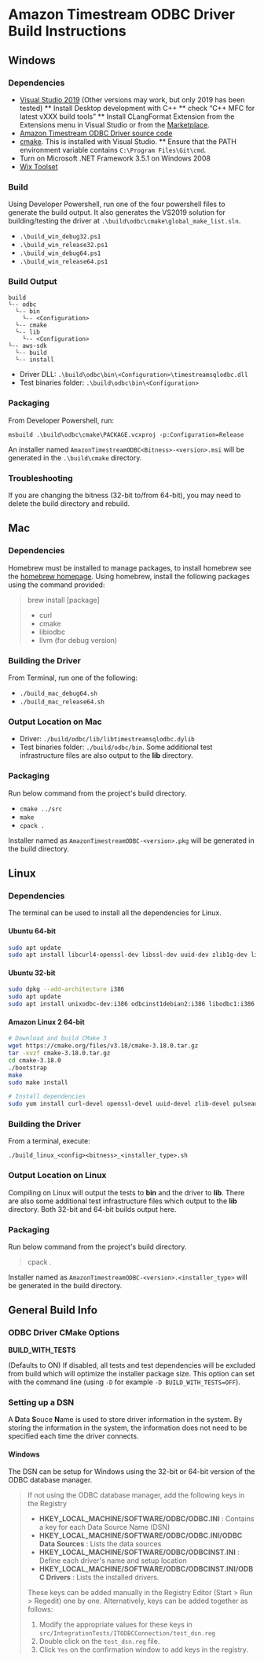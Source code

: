 # Amazon Timestream ODBC Driver Build Instructions

## Windows

### Dependencies

* [Visual Studio 2019](https://visualstudio.microsoft.com/vs/) (Other versions may work, but only 2019 has been tested)
** Install Desktop development with C++
** check “C++ MFC for latest vXXX build tools”
** Install CLangFormat Extension from the Extensions menu in Visual Studio or from the [Marketplace](https://marketplace.visualstudio.com/items?itemName=LLVMExtensions.ClangFormat).
* [Amazon Timestream ODBC Driver source code](https://github.com/Bit-Quill/timestream-odbc)
* [cmake](https://cmake.org/install/). This is installed with Visual Studio.
** Ensure that the PATH environment variable contains `C:\Program Files\Git\cmd`.
* Turn on Microsoft .NET Framework 3.5.1 on Windows 2008
* [Wix Toolset](https://wixtoolset.org/releases/)

### Build

Using Developer Powershell, run one of the four powershell files to generate the build output. It also generates the VS2019 solution for building/testing the driver at `.\build\odbc\cmake\global_make_list.sln`. 

* `.\build_win_debug32.ps1`
* `.\build_win_release32.ps1`
* `.\build_win_debug64.ps1`
* `.\build_win_release64.ps1`

### Build Output

```
build
└-- odbc
  └-- bin
    └-- <Configuration>
  └-- cmake
  └-- lib
    └-- <Configuration>
└-- aws-sdk
  └-- build
  └-- install
```

* Driver DLL: `.\build\odbc\bin\<Configuration>\timestreamsqlodbc.dll`
* Test binaries folder: `.\build\odbc\bin\<Configuration>`

### Packaging

From Developer Powershell, run:
```
msbuild .\build\odbc\cmake\PACKAGE.vcxproj -p:Configuration=Release
```

An installer named `AmazonTimestreamODBC<Bitness>-<version>.msi` will be generated in the `.\build\cmake` directory.

### Troubleshooting
If you are changing the bitness (32-bit to/from 64-bit), you may need to delete the build directory and rebuild.

## Mac

### Dependencies

Homebrew must be installed to manage packages, to install homebrew see the [homebrew homepage](https://brew.sh/).
Using homebrew, install the following packages using the command provided:
>brew install [package]
>
>* curl
>* cmake
>* libiodbc
>* llvm (for debug version)

### Building the Driver

From Terminal, run one of the following:
* `./build_mac_debug64.sh`
* `./build_mac_release64.sh`

### Output Location on Mac

* Driver: `./build/odbc/lib/libtimestreamsqlodbc.dylib`
* Test binaries folder: `./build/odbc/bin`. Some additional test infrastructure files are also output to the **lib** directory.

### Packaging

Run below command from the project's build directory.
*  `cmake ../src`
*  `make`
*  `cpack .`

Installer named as `AmazonTimestreamODBC-<version>.pkg` will be generated in the build directory.

## Linux

### Dependencies

The terminal can be used to install all the dependencies for Linux.

#### Ubuntu 64-bit
```sh
sudo apt update
sudo apt install libcurl4-openssl-dev libssl-dev uuid-dev zlib1g-dev libpulse-dev gcc gcc-multilib  g++ g++-multilib cmake linux-headers-$(uname -r) build-essential unixodbc-dev
```
#### Ubuntu 32-bit
```sh
sudo dpkg --add-architecture i386
sudo apt update 
sudo apt install unixodbc-dev:i386 odbcinst1debian2:i386 libodbc1:i386 libcurl4-openssl-dev:i386 libssl-dev:i386 uuid-dev:i386 cpp:i386 cpp-9:i386 gcc:i386 g++:i386 zlib1g-dev:i386 linux-headers-$(uname -r) gcc-multilib:i386 g++-multilib:i386 cmake g++-9:i386 gcc-9:i386 gcc-9-multilib:i386 g++-9-multilib:i386 binutils:i386 make:i386
```
#### Amazon Linux 2 64-bit
```sh
# Download and build CMake 3
wget https://cmake.org/files/v3.18/cmake-3.18.0.tar.gz
tar -xvzf cmake-3.18.0.tar.gz
cd cmake-3.18.0
./bootstrap
make
sudo make install

# Install dependencies
sudo yum install curl-devel openssl-devel uuid-devel zlib-devel pulseaudio-libs-devel kernel-devel gcc gcc-c++ unixODBC-devel
```

### Building the Driver

From a terminal, execute:

`./build_linux_<config><bitness>_<installer_type>.sh`

### Output Location on Linux

Compiling on Linux will output the tests to **bin** and the driver to **lib**. There are also some additional test infrastructure files which output to the **lib** directory. Both 32-bit and 64-bit builds output here.

### Packaging

Run below command from the project's build directory.
>cpack .

Installer named as `AmazonTimestreamODBC-<version>.<installer_type>` will be generated in the build directory.

## General Build Info

### ODBC Driver CMake Options

**BUILD_WITH_TESTS**

(Defaults to ON) If disabled, all tests and test dependencies will be excluded from build which will optimize the installer package size. This option can set with the command line (using `-D` for example `-D BUILD_WITH_TESTS=OFF`).

### Setting up a DSN

A **D**ata **S**ouce **N**ame is used to store driver information in the system. By storing the information in the system, the information does not need to be specified each time the driver connects.

#### Windows
The DSN can be setup for Windows using the 32-bit or 64-bit version of the ODBC database manager.

> If not using the ODBC database manager, add the following keys in the Registry
>
   >* **HKEY_LOCAL_MACHINE/SOFTWARE/ODBC/ODBC.INI** : Contains a key for each Data Source Name (DSN)
   >* **HKEY_LOCAL_MACHINE/SOFTWARE/ODBC/ODBC.INI/ODBC Data Sources** : Lists the data sources
   >* **HKEY_LOCAL_MACHINE/SOFTWARE/ODBC/ODBCINST.INI** :  Define each driver's name and setup location
   >* **HKEY_LOCAL_MACHINE/SOFTWARE/ODBC/ODBCINST.INI/ODBC Drivers** : Lists the installed drivers.
>
>These keys can be added manually in the Registry Editor (Start > Run > Regedit) one by one. Alternatively, keys can be added together as follows:
>
>1. Modify the appropriate values for these keys in `src/IntegrationTests/ITODBCConnection/test_dsn.reg`
>2. Double click on the `test_dsn.reg` file.
>3. Click `Yes` on the confirmation window to add keys in the registry.

